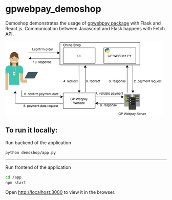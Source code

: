 # gpwebpay_demoshop

Demoshop demonstrates the usage of [gpwebpay package](https://github.com/vintesk/gpwebpay) with Flask and React.js. Communication between Javascript and Flask happens with Fetch API.

![usage](usage.png)

## To run it locally:

Run backend of the application

```bash
python demoshop/app.py
```

---

Run frontend of the application

```bash
cd /app
npm start
```

Open [http://localhost:3000](http://localhost:3000) to view it in the browser.
